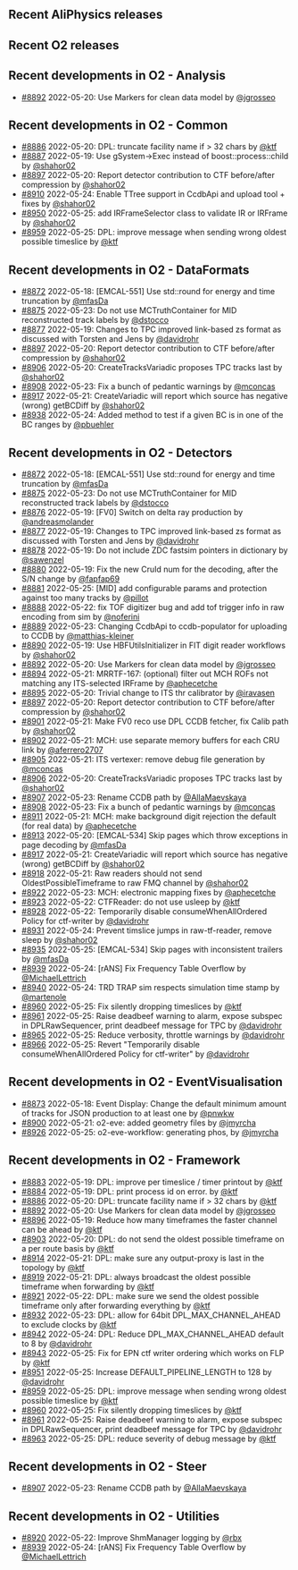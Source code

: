 ## Recent AliPhysics releases
## Recent O2 releases
## Recent developments in O2 - Analysis
- [\#8892](https://github.com/AliceO2Group/AliceO2/pull/8892) 2022-05-20: Use Markers for clean data model by [@jgrosseo](https://github.com/jgrosseo)
## Recent developments in O2 - Common
- [\#8886](https://github.com/AliceO2Group/AliceO2/pull/8886) 2022-05-20: DPL: truncate facility name if > 32 chars by [@ktf](https://github.com/ktf)
- [\#8887](https://github.com/AliceO2Group/AliceO2/pull/8887) 2022-05-19: Use gSystem->Exec instead of boost::process::child by [@shahor02](https://github.com/shahor02)
- [\#8897](https://github.com/AliceO2Group/AliceO2/pull/8897) 2022-05-20: Report detector contribution to CTF before/after compression by [@shahor02](https://github.com/shahor02)
- [\#8910](https://github.com/AliceO2Group/AliceO2/pull/8910) 2022-05-24: Enable TTree support in CcdbApi and upload tool + fixes by [@shahor02](https://github.com/shahor02)
- [\#8950](https://github.com/AliceO2Group/AliceO2/pull/8950) 2022-05-25: add IRFrameSelector class to validate IR or IRFrame by [@shahor02](https://github.com/shahor02)
- [\#8959](https://github.com/AliceO2Group/AliceO2/pull/8959) 2022-05-25: DPL: improve message when sending wrong oldest possible timeslice by [@ktf](https://github.com/ktf)
## Recent developments in O2 - DataFormats
- [\#8872](https://github.com/AliceO2Group/AliceO2/pull/8872) 2022-05-18: [EMCAL-551] Use std::round for energy and time truncation by [@mfasDa](https://github.com/mfasDa)
- [\#8875](https://github.com/AliceO2Group/AliceO2/pull/8875) 2022-05-23: Do not use MCTruthContainer for MID reconstructed track labels by [@dstocco](https://github.com/dstocco)
- [\#8877](https://github.com/AliceO2Group/AliceO2/pull/8877) 2022-05-19: Changes to TPC improved link-based zs format as discussed with Torsten and Jens by [@davidrohr](https://github.com/davidrohr)
- [\#8897](https://github.com/AliceO2Group/AliceO2/pull/8897) 2022-05-20: Report detector contribution to CTF before/after compression by [@shahor02](https://github.com/shahor02)
- [\#8906](https://github.com/AliceO2Group/AliceO2/pull/8906) 2022-05-20: CreateTracksVariadic proposes TPC tracks last by [@shahor02](https://github.com/shahor02)
- [\#8908](https://github.com/AliceO2Group/AliceO2/pull/8908) 2022-05-23: Fix a bunch of pedantic warnings by [@mconcas](https://github.com/mconcas)
- [\#8917](https://github.com/AliceO2Group/AliceO2/pull/8917) 2022-05-21: CreateVariadic will report which source has negative (wrong) getBCDiff by [@shahor02](https://github.com/shahor02)
- [\#8938](https://github.com/AliceO2Group/AliceO2/pull/8938) 2022-05-24: Added method to test if a given BC is in one of the BC ranges by [@pbuehler](https://github.com/pbuehler)
## Recent developments in O2 - Detectors
- [\#8872](https://github.com/AliceO2Group/AliceO2/pull/8872) 2022-05-18: [EMCAL-551] Use std::round for energy and time truncation by [@mfasDa](https://github.com/mfasDa)
- [\#8875](https://github.com/AliceO2Group/AliceO2/pull/8875) 2022-05-23: Do not use MCTruthContainer for MID reconstructed track labels by [@dstocco](https://github.com/dstocco)
- [\#8876](https://github.com/AliceO2Group/AliceO2/pull/8876) 2022-05-19: [FV0] Switch on delta ray production by [@andreasmolander](https://github.com/andreasmolander)
- [\#8877](https://github.com/AliceO2Group/AliceO2/pull/8877) 2022-05-19: Changes to TPC improved link-based zs format as discussed with Torsten and Jens by [@davidrohr](https://github.com/davidrohr)
- [\#8878](https://github.com/AliceO2Group/AliceO2/pull/8878) 2022-05-19: Do not include ZDC fastsim pointers in dictionary by [@sawenzel](https://github.com/sawenzel)
- [\#8880](https://github.com/AliceO2Group/AliceO2/pull/8880) 2022-05-19: Fix the new CruId num for the decoding, after the S/N change by [@fapfap69](https://github.com/fapfap69)
- [\#8881](https://github.com/AliceO2Group/AliceO2/pull/8881) 2022-05-25: [MID] add configurable params and protection against too many tracks by [@pillot](https://github.com/pillot)
- [\#8888](https://github.com/AliceO2Group/AliceO2/pull/8888) 2022-05-22: fix TOF digitizer bug and add tof trigger info in raw encoding from sim by [@noferini](https://github.com/noferini)
- [\#8889](https://github.com/AliceO2Group/AliceO2/pull/8889) 2022-05-23: Changing CcdbApi to ccdb-populator for uploading to CCDB by [@matthias-kleiner](https://github.com/matthias-kleiner)
- [\#8890](https://github.com/AliceO2Group/AliceO2/pull/8890) 2022-05-19: Use HBFUtilsInitializer in FIT digit reader workflows by [@shahor02](https://github.com/shahor02)
- [\#8892](https://github.com/AliceO2Group/AliceO2/pull/8892) 2022-05-20: Use Markers for clean data model by [@jgrosseo](https://github.com/jgrosseo)
- [\#8894](https://github.com/AliceO2Group/AliceO2/pull/8894) 2022-05-21: MRRTF-167: (optional) filter out MCH ROFs not matching any ITS-selected IRFrame by [@aphecetche](https://github.com/aphecetche)
- [\#8895](https://github.com/AliceO2Group/AliceO2/pull/8895) 2022-05-20: Trivial change to ITS thr calibrator by [@iravasen](https://github.com/iravasen)
- [\#8897](https://github.com/AliceO2Group/AliceO2/pull/8897) 2022-05-20: Report detector contribution to CTF before/after compression by [@shahor02](https://github.com/shahor02)
- [\#8901](https://github.com/AliceO2Group/AliceO2/pull/8901) 2022-05-21: Make FV0 reco use DPL CCDB fetcher, fix Calib path by [@shahor02](https://github.com/shahor02)
- [\#8902](https://github.com/AliceO2Group/AliceO2/pull/8902) 2022-05-21: MCH: use separate memory buffers for each CRU link by [@aferrero2707](https://github.com/aferrero2707)
- [\#8905](https://github.com/AliceO2Group/AliceO2/pull/8905) 2022-05-21: ITS vertexer: remove debug file generation by [@mconcas](https://github.com/mconcas)
- [\#8906](https://github.com/AliceO2Group/AliceO2/pull/8906) 2022-05-20: CreateTracksVariadic proposes TPC tracks last by [@shahor02](https://github.com/shahor02)
- [\#8907](https://github.com/AliceO2Group/AliceO2/pull/8907) 2022-05-23: Rename CCDB path by [@AllaMaevskaya](https://github.com/AllaMaevskaya)
- [\#8908](https://github.com/AliceO2Group/AliceO2/pull/8908) 2022-05-23: Fix a bunch of pedantic warnings by [@mconcas](https://github.com/mconcas)
- [\#8911](https://github.com/AliceO2Group/AliceO2/pull/8911) 2022-05-21: MCH: make background digit rejection the default (for real data) by [@aphecetche](https://github.com/aphecetche)
- [\#8913](https://github.com/AliceO2Group/AliceO2/pull/8913) 2022-05-20: [EMCAL-534] Skip pages which throw exceptions in page decoding by [@mfasDa](https://github.com/mfasDa)
- [\#8917](https://github.com/AliceO2Group/AliceO2/pull/8917) 2022-05-21: CreateVariadic will report which source has negative (wrong) getBCDiff by [@shahor02](https://github.com/shahor02)
- [\#8918](https://github.com/AliceO2Group/AliceO2/pull/8918) 2022-05-21: Raw readers should not send OldestPossibleTimeframe to raw FMQ channel by [@shahor02](https://github.com/shahor02)
- [\#8922](https://github.com/AliceO2Group/AliceO2/pull/8922) 2022-05-23: MCH: electronic mapping fixes by [@aphecetche](https://github.com/aphecetche)
- [\#8923](https://github.com/AliceO2Group/AliceO2/pull/8923) 2022-05-22: CTFReader: do not use usleep by [@ktf](https://github.com/ktf)
- [\#8928](https://github.com/AliceO2Group/AliceO2/pull/8928) 2022-05-22: Temporarily disable consumeWhenAllOrdered Policy for ctf-writer by [@davidrohr](https://github.com/davidrohr)
- [\#8931](https://github.com/AliceO2Group/AliceO2/pull/8931) 2022-05-24: Prevent timslice jumps in raw-tf-reader, remove sleep by [@shahor02](https://github.com/shahor02)
- [\#8935](https://github.com/AliceO2Group/AliceO2/pull/8935) 2022-05-25: [EMCAL-534] Skip pages with inconsistent trailers by [@mfasDa](https://github.com/mfasDa)
- [\#8939](https://github.com/AliceO2Group/AliceO2/pull/8939) 2022-05-24: [rANS] Fix Frequency Table Overflow by [@MichaelLettrich](https://github.com/MichaelLettrich)
- [\#8940](https://github.com/AliceO2Group/AliceO2/pull/8940) 2022-05-24: TRD TRAP sim respects simulation time stamp by [@martenole](https://github.com/martenole)
- [\#8960](https://github.com/AliceO2Group/AliceO2/pull/8960) 2022-05-25: Fix silently dropping timeslices by [@ktf](https://github.com/ktf)
- [\#8961](https://github.com/AliceO2Group/AliceO2/pull/8961) 2022-05-25: Raise deadbeef warning to alarm, expose subspec in DPLRawSequencer, print deadbeef message for TPC by [@davidrohr](https://github.com/davidrohr)
- [\#8965](https://github.com/AliceO2Group/AliceO2/pull/8965) 2022-05-25: Reduce verbosity, throttle warnings by [@davidrohr](https://github.com/davidrohr)
- [\#8966](https://github.com/AliceO2Group/AliceO2/pull/8966) 2022-05-25: Revert "Temporarily disable consumeWhenAllOrdered Policy for ctf-writer" by [@davidrohr](https://github.com/davidrohr)
## Recent developments in O2 - EventVisualisation
- [\#8873](https://github.com/AliceO2Group/AliceO2/pull/8873) 2022-05-18: Event Display: Change the default minimum amount of tracks for JSON production to at least one by [@pnwkw](https://github.com/pnwkw)
- [\#8900](https://github.com/AliceO2Group/AliceO2/pull/8900) 2022-05-21: o2-eve: added geometry files by [@jmyrcha](https://github.com/jmyrcha)
- [\#8926](https://github.com/AliceO2Group/AliceO2/pull/8926) 2022-05-25: o2-eve-workflow: generating phos, by [@jmyrcha](https://github.com/jmyrcha)
## Recent developments in O2 - Framework
- [\#8883](https://github.com/AliceO2Group/AliceO2/pull/8883) 2022-05-19: DPL: improve per timeslice / timer printout by [@ktf](https://github.com/ktf)
- [\#8884](https://github.com/AliceO2Group/AliceO2/pull/8884) 2022-05-19: DPL: print process id on error. by [@ktf](https://github.com/ktf)
- [\#8886](https://github.com/AliceO2Group/AliceO2/pull/8886) 2022-05-20: DPL: truncate facility name if > 32 chars by [@ktf](https://github.com/ktf)
- [\#8892](https://github.com/AliceO2Group/AliceO2/pull/8892) 2022-05-20: Use Markers for clean data model by [@jgrosseo](https://github.com/jgrosseo)
- [\#8896](https://github.com/AliceO2Group/AliceO2/pull/8896) 2022-05-19: Reduce how many timeframes the faster channel can be ahead by [@ktf](https://github.com/ktf)
- [\#8903](https://github.com/AliceO2Group/AliceO2/pull/8903) 2022-05-20: DPL: do not send the oldest possible timeframe on a per route basis by [@ktf](https://github.com/ktf)
- [\#8914](https://github.com/AliceO2Group/AliceO2/pull/8914) 2022-05-21: DPL: make sure any output-proxy is last in the topology by [@ktf](https://github.com/ktf)
- [\#8919](https://github.com/AliceO2Group/AliceO2/pull/8919) 2022-05-21: DPL: always broadcast the oldest possible timeframe when forwarding by [@ktf](https://github.com/ktf)
- [\#8921](https://github.com/AliceO2Group/AliceO2/pull/8921) 2022-05-22: DPL: make sure we send the oldest possible timeframe only after forwarding everything by [@ktf](https://github.com/ktf)
- [\#8932](https://github.com/AliceO2Group/AliceO2/pull/8932) 2022-05-23: DPL: allow for 64bit DPL_MAX_CHANNEL_AHEAD to exclude clocks by [@ktf](https://github.com/ktf)
- [\#8942](https://github.com/AliceO2Group/AliceO2/pull/8942) 2022-05-24: DPL: Reduce DPL_MAX_CHANNEL_AHEAD default to 8 by [@davidrohr](https://github.com/davidrohr)
- [\#8943](https://github.com/AliceO2Group/AliceO2/pull/8943) 2022-05-25: Fix for EPN ctf writer ordering which works on FLP by [@ktf](https://github.com/ktf)
- [\#8951](https://github.com/AliceO2Group/AliceO2/pull/8951) 2022-05-25: Increase DEFAULT_PIPELINE_LENGTH to 128 by [@davidrohr](https://github.com/davidrohr)
- [\#8959](https://github.com/AliceO2Group/AliceO2/pull/8959) 2022-05-25: DPL: improve message when sending wrong oldest possible timeslice by [@ktf](https://github.com/ktf)
- [\#8960](https://github.com/AliceO2Group/AliceO2/pull/8960) 2022-05-25: Fix silently dropping timeslices by [@ktf](https://github.com/ktf)
- [\#8961](https://github.com/AliceO2Group/AliceO2/pull/8961) 2022-05-25: Raise deadbeef warning to alarm, expose subspec in DPLRawSequencer, print deadbeef message for TPC by [@davidrohr](https://github.com/davidrohr)
- [\#8963](https://github.com/AliceO2Group/AliceO2/pull/8963) 2022-05-25: DPL: reduce severity of debug message by [@ktf](https://github.com/ktf)
## Recent developments in O2 - Steer
- [\#8907](https://github.com/AliceO2Group/AliceO2/pull/8907) 2022-05-23: Rename CCDB path by [@AllaMaevskaya](https://github.com/AllaMaevskaya)
## Recent developments in O2 - Utilities
- [\#8920](https://github.com/AliceO2Group/AliceO2/pull/8920) 2022-05-22: Improve ShmManager logging by [@rbx](https://github.com/rbx)
- [\#8939](https://github.com/AliceO2Group/AliceO2/pull/8939) 2022-05-24: [rANS] Fix Frequency Table Overflow by [@MichaelLettrich](https://github.com/MichaelLettrich)
